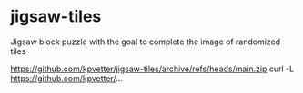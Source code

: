 # jigsaw-tiles
Jigsaw block puzzle with the goal to complete the image of randomized tiles


https://github.com/kpvetter/jigsaw-tiles/archive/refs/heads/main.zip
curl -L https://github.com/kpvetter/...
